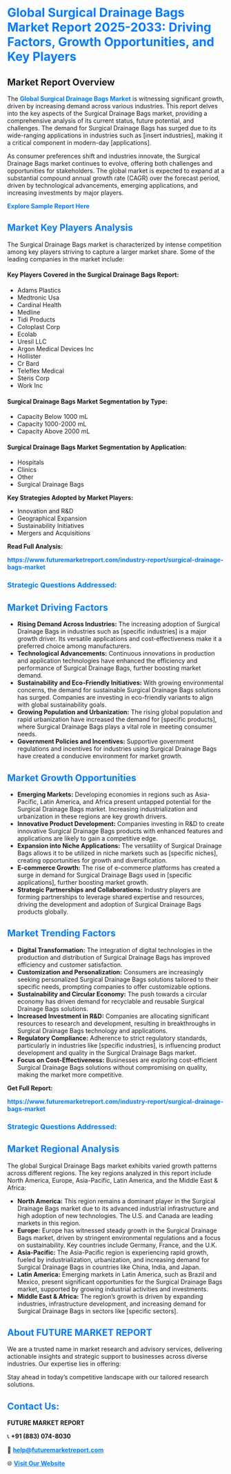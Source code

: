 <h1 style="color: #007BFF;">Global Surgical Drainage Bags Market Report 2025-2033: Driving Factors, Growth Opportunities, and Key Players</h1>

<section id="overview">
<h2>Market Report Overview</h2>
<p>The <a href="https://www.futuremarketreport.com/industry-report/surgical-drainage-bags-market" style="color: #007BFF; text-decoration: none;"><strong>Global Surgical Drainage Bags Market</strong></a> is witnessing significant growth, driven by increasing demand across various industries. This report delves into the key aspects of the Surgical Drainage Bags market, providing a comprehensive analysis of its current status, future potential, and challenges. The demand for Surgical Drainage Bags has surged due to its wide-ranging applications in industries such as [insert industries], making it a critical component in modern-day [applications].</p>
<p>As consumer preferences shift and industries innovate, the Surgical Drainage Bags market continues to evolve, offering both challenges and opportunities for stakeholders. The global market is expected to expand at a substantial compound annual growth rate (CAGR) over the forecast period, driven by technological advancements, emerging applications, and increasing investments by major players.</p>
</section>

<section id="overview">
<p><a href="https://www.futuremarketreport.com/request-sample/reportId=123104" style="color: #007BFF; text-decoration: none;"><strong>Explore Sample Report Here</strong></a></p>
</section>

<section id="key-players">
<h2 style="color: #007BFF;">Market Key Players Analysis</h2>
<p>The Surgical Drainage Bags market is characterized by intense competition among key players striving to capture a larger market share. Some of the leading companies in the market include:</p>
<h4>Key Players Covered in the Surgical Drainage Bags Report:</h4>
<ul><li>Adams Plastics</li><li>Medtronic Usa</li><li>Cardinal Health</li><li>Medline</li><li>Tidi Products</li><li>Coloplast Corp</li><li>Ecolab</li><li>Uresil LLC</li><li>Argon Medical Devices Inc</li><li>Hollister</li><li>Cr Bard</li><li>Teleflex Medical</li><li>Steris Corp</li><li>Work Inc</li></ul>
<h4>Surgical Drainage Bags Market Segmentation by Type:</h4>
<ul><li>Capacity Below 1000 mL</li><li>Capacity 1000-2000 mL</li><li>Capacity Above 2000 mL</li></ul>

<h4>Surgical Drainage Bags Market Segmentation by Application:</h4>
<ul><li>Hospitals</li><li>Clinics</li><li>Other</li><li>Surgical Drainage Bags</li></ul>
<p><strong>Key Strategies Adopted by Market Players:</strong></p>
<ul>
<li>Innovation and R&D</li>
<li>Geographical Expansion</li>
<li>Sustainability Initiatives</li>
<li>Mergers and Acquisitions</li>
</ul>
</section>

<section>
<p><strong>Read Full Analysis: </strong></p><a href="https://www.futuremarketreport.com/industry-report/surgical-drainage-bags-market" style="color: #007BFF; text-decoration: none;"><strong>https://www.futuremarketreport.com/industry-report/surgical-drainage-bags-market</strong></a>
<h3 style="color: #007BFF;">Strategic Questions Addressed:</h3>
</section>

<section id="driving-factors">
<h2 style="color: #007BFF;">Market Driving Factors</h2>
<ul>
<li><strong>Rising Demand Across Industries:</strong> The increasing adoption of Surgical Drainage Bags in industries such as [specific industries] is a major growth driver. Its versatile applications and cost-effectiveness make it a preferred choice among manufacturers.</li>
<li><strong>Technological Advancements:</strong> Continuous innovations in production and application technologies have enhanced the efficiency and performance of Surgical Drainage Bags, further boosting market demand.</li>
<li><strong>Sustainability and Eco-Friendly Initiatives:</strong> With growing environmental concerns, the demand for sustainable Surgical Drainage Bags solutions has surged. Companies are investing in eco-friendly variants to align with global sustainability goals.</li>
<li><strong>Growing Population and Urbanization:</strong> The rising global population and rapid urbanization have increased the demand for [specific products], where Surgical Drainage Bags plays a vital role in meeting consumer needs.</li>
<li><strong>Government Policies and Incentives:</strong> Supportive government regulations and incentives for industries using Surgical Drainage Bags have created a conducive environment for market growth.</li>
</ul>
</section>

<section id="growth-opportunities">
<h2 style="color: #007BFF;">Market Growth Opportunities</h2>
<ul>
<li><strong>Emerging Markets:</strong> Developing economies in regions such as Asia-Pacific, Latin America, and Africa present untapped potential for the Surgical Drainage Bags market. Increasing industrialization and urbanization in these regions are key growth drivers.</li>
<li><strong>Innovative Product Development:</strong> Companies investing in R&D to create innovative Surgical Drainage Bags products with enhanced features and applications are likely to gain a competitive edge.</li>
<li><strong>Expansion into Niche Applications:</strong> The versatility of Surgical Drainage Bags allows it to be utilized in niche markets such as [specific niches], creating opportunities for growth and diversification.</li>
<li><strong>E-commerce Growth:</strong> The rise of e-commerce platforms has created a surge in demand for Surgical Drainage Bags used in [specific applications], further boosting market growth.</li>
<li><strong>Strategic Partnerships and Collaborations:</strong> Industry players are forming partnerships to leverage shared expertise and resources, driving the development and adoption of Surgical Drainage Bags products globally.</li>
</ul>
</section>

<section id="trending-factors">
<h2 style="color: #007BFF;">Market Trending Factors</h2>
<ul>
<li><strong>Digital Transformation:</strong> The integration of digital technologies in the production and distribution of Surgical Drainage Bags has improved efficiency and customer satisfaction.</li>
<li><strong>Customization and Personalization:</strong> Consumers are increasingly seeking personalized Surgical Drainage Bags solutions tailored to their specific needs, prompting companies to offer customizable options.</li>
<li><strong>Sustainability and Circular Economy:</strong> The push towards a circular economy has driven demand for recyclable and reusable Surgical Drainage Bags solutions.</li>
<li><strong>Increased Investment in R&D:</strong> Companies are allocating significant resources to research and development, resulting in breakthroughs in Surgical Drainage Bags technology and applications.</li>
<li><strong>Regulatory Compliance:</strong> Adherence to strict regulatory standards, particularly in industries like [specific industries], is influencing product development and quality in the Surgical Drainage Bags market.</li>
<li><strong>Focus on Cost-Effectiveness:</strong> Businesses are exploring cost-efficient Surgical Drainage Bags solutions without compromising on quality, making the market more competitive.</li>
</ul>
</section>

<section>
<p><strong>Get Full Report: </strong></p><a href="https://www.futuremarketreport.com/industry-report/surgical-drainage-bags-market" style="color: #007BFF; text-decoration: none;"><strong>https://www.futuremarketreport.com/industry-report/surgical-drainage-bags-market</strong></a>
<h3 style="color: #007BFF;">Strategic Questions Addressed:</h3>
</section>


<section id="regional-analysis">
<h2 style="color: #007BFF;">Market Regional Analysis</h2>
<p>The global Surgical Drainage Bags market exhibits varied growth patterns across different regions. The key regions analyzed in this report include North America, Europe, Asia-Pacific, Latin America, and the Middle East & Africa:</p>
<ul>
<li><strong>North America:</strong> This region remains a dominant player in the Surgical Drainage Bags market due to its advanced industrial infrastructure and high adoption of new technologies. The U.S. and Canada are leading markets in this region.</li>
<li><strong>Europe:</strong> Europe has witnessed steady growth in the Surgical Drainage Bags market, driven by stringent environmental regulations and a focus on sustainability. Key countries include Germany, France, and the U.K.</li>
<li><strong>Asia-Pacific:</strong> The Asia-Pacific region is experiencing rapid growth, fueled by industrialization, urbanization, and increasing demand for Surgical Drainage Bags in countries like China, India, and Japan.</li>
<li><strong>Latin America:</strong> Emerging markets in Latin America, such as Brazil and Mexico, present significant opportunities for the Surgical Drainage Bags market, supported by growing industrial activities and investments.</li>
<li><strong>Middle East & Africa:</strong> The region’s growth is driven by expanding industries, infrastructure development, and increasing demand for Surgical Drainage Bags in sectors like [specific sectors].</li>
</ul>
</section>

<footer>
<h2 style="color: #007BFF;">About FUTURE MARKET REPORT</h2>
<p>We are a trusted name in market research and advisory services, delivering actionable insights and strategic support to businesses across diverse industries. Our expertise lies in offering:</p>

<p>Stay ahead in today’s competitive landscape with our tailored research solutions.</p>

<h2 style="color: #007BFF;">Contact Us:</h2>
<p><strong>FUTURE MARKET REPORT</strong></p>
<p>📞 <strong>+91 (883) 074-8030</strong></p>
<p>📧 <strong><a href="mailto:help@futuremarketreport.com" style="color: #007BFF;">help@futuremarketreport.com</a></strong></p>
<p>🌐 <strong><a href="https://www.futuremarketreport.com/" style="color: #007BFF;">Visit Our Website</a></strong></p>
</footer>